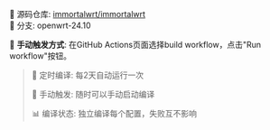 🔗 源码仓库: [immortalwrt/immortalwrt]( https://github.com/immortalwrt/immortalwrt)  
🌿 分支:  openwrt-24.10  

📌 **手动触发方式**: 在GitHub Actions页面选择build workflow，点击"Run workflow"按钮。

> 🔄 定时编译: 每2天自动运行一次
> 
> 🚀 手动触发: 随时可以手动启动编译
> 
> 📊 编译状态: 独立编译每个配置，失败互不影响
